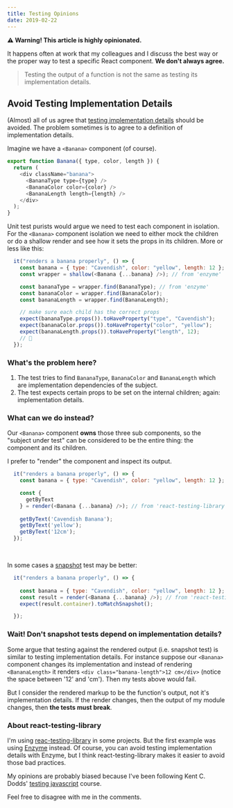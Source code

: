 ```yaml
---
title: Testing Opinions
date: 2019-02-22
---
```


**⚠️ Warning! This article is highly opinionated.**

It happens often at work that my colleagues and I discuss the best way or the proper way to test a specific React component. **We don't always agree.**

> Testing the output of a function is not the same as testing its implementation details.

## Avoid Testing Implementation Details

(Almost) all of us agree that [testing implementation details](https://kentcdodds.com/blog/testing-implementation-details) should be avoided. The problem sometimes is to agree to a definition of implementation details.

Imagine we have a `<Banana>` component (of course).

```js
export function Banana({ type, color, length }) {
  return (
    <div className="banana">
      <BananaType type={type} />
      <BananaColor color={color} />
      <BananaLength length={length} />
    </div>
  );
}
```

Unit test purists would argue we need to test each component in isolation. For the `<Banana>` component isolation we need to either mock the children or do a shallow render and see how it sets the props in its children. More or less like this:

```js
  it("renders a banana properly", () => {
    const banana = { type: "Cavendish", color: "yellow", length: 12 };
    const wrapper = shallow(<Banana {...banana} />); // from 'enzyme'

    const bananaType = wrapper.find(BananaType); // from 'enzyme'
    const bananaColor = wrapper.find(BananaColor);
    const bananaLength = wrapper.find(BananaLength);

    // make sure each child has the correct props
    expect(bananaType.props()).toHaveProperty("type", "Cavendish");
    expect(bananaColor.props()).toHaveProperty("color", "yellow");
    expect(bananaLength.props()).toHaveProperty("length", 12);
    // 🤔
  });
```
### What's the problem here?

1. The test tries to find `BananaType`, `BananaColor` and `BananaLength` which are implementation dependencies of the subject.
2. The test expects certain props to be set on the internal children; again: implementation details.

### What can we do instead?

Our `<Banana>` component **owns** those three sub components, so the "subject under test" can be considered to be the entire thing: the component and its children. 

I prefer to "render" the component and inspect its output.

```js
  it("renders a banana properly", () => {
    const banana = { type: "Cavendish", color: "yellow", length: 12 };

    const {
      getByText
    } = render(<Banana {...banana} />); // from 'react-testing-library'
    
    getByText('Cavendish Banana');
    getByText('yellow');
    getByText('12cm');
  });
```
<br/>

In some cases a [snapshot](https://jestjs.io/docs/en/snapshot-testing.html) test may be better:

```js
  it("renders a banana properly", () => {
    
    const banana = { type: "Cavendish", color: "yellow", length: 12 };
    const result = render(<Banana {...banana} />); // from 'react-testing-library'
    expect(result.container).toMatchSnapshot();

  });
```

### Wait! Don't snapshot tests depend on implementation details?

Some argue that testing against the rendered output (i.e. snapshot test) is similar to testing implementation details. For instance suppose our `<Banana>` component changes its implementation and instead of rendering `<BananaLength>` it renders `<div class="banana-length">12 cm</div>` (notice the space between '12' and 'cm'). Then my tests above would fail.

But I consider the rendered markup to be the function's output, not it's implementation details. If the render changes, then the output of my module changes, then **the tests must break**. 


### About react-testing-library

I'm using [reac-testing-library](https://testing-library.com/react) in some projects. But the first example was using [Enzyme](https://airbnb.io/enzyme/) instead. Of course, you can avoid testing implementation details with Enzyme, but I think react-testing-library makes it easier to avoid those bad practices.

My opinions are probably biased because I've been following Kent C. Dodds' [testing javascript](https://testingjavascript.com/) course.

Feel free to disagree with me in the comments.
